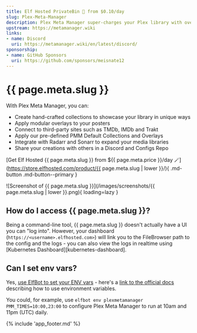 ```yaml
---
title: Elf Hosted PrivateBin 🧝 from $0.10/day
slug: Plex-Meta-Manager
description: Plex Meta Manager super-charges your Plex library with overlays, collections, and more!
upstream: https://metamanager.wiki
links:
- name: Discord
  uri: https://metamanager.wiki/en/latest/discord/
sponsorship:
- name: GitHub Sponsors
  uri: https://github.com/sponsors/meisnate12
---
```


# {{ page.meta.slug }}

With Plex Meta Manager, you can:

* Create hand-crafted collections to showcase your library in unique ways
* Apply modular overlays to your posters
* Connect to third-party sites such as TMDb, IMDb and Trakt
* Apply our pre-defined PMM Default Collections and Overlays
* Integrate with Radarr and Sonarr to expand your media libraries
* Share your creations with others in a Discord and Configs Repo

[Get Elf Hosted {{ page.meta.slug }} from ${{ page.meta.price }}/day :magic_wand:](https://store.elfhosted.com/product/{{ page.meta.slug | lower }}/){ .md-button .md-button--primary }

![Screenshot of {{ page.meta.slug }}](/images/screenshots/{{ page.meta.slug | lower }}.png){ loading=lazy }

## How do I access {{ page.meta.slug }}?

Being a command-line tool, {{ page.meta.slug }} doesn't actually have a UI you can "log into". However, your dashboard (`https://<username>.elfhosted.com>`) will link you to the FileBrowser path to the config and the logs - you can also view the logs in realtime using [Kubernetes Dashboard][kubernetes-dashboard].

## Can I set env vars?

Yes, [use ElfBot to set your ENV vars](/app/elfbot/#how-to-set-an-env-var-for-an-app) - here's a [link to the official docs](https://metamanager.wiki/en/latest/pmm/environmental/) describing how to use environment variables.

You could, for example, use `elfbot env plexmetamanager PMM_TIMES=10:00,23:00` to configure Plex Meta Manager to run at 10am and 11pm (UTC) daily.

{% include 'app_footer.md' %}